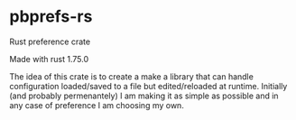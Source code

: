 # pbprefs-rs
Rust preference crate

Made with rust 1.75.0

The idea of this crate is to create a make a library that can handle configuration loaded/saved to a file but edited/reloaded at runtime. Initially (and probably permenantely) I am making it as simple as possible and in any case of preference I am choosing my own.
